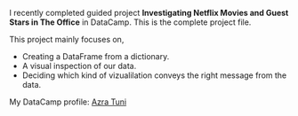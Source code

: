 I recently completed guided project **Investigating Netflix Movies and Guest Stars in The Office** in DataCamp. This is the complete project file.

This project mainly focuses on,
- Creating a DataFrame from a dictionary.
- A visual inspection of our data.
- Deciding which kind of vizualilation conveys the right message from the data. 

My DataCamp profile: [Azra Tuni](https://www.datacamp.com/profile/azratuni)
